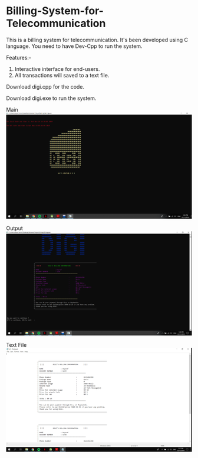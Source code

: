 # Billing-System-for-Telecommunication
This is a billing system for telecommunication. It's been developed using C language. 
You need to have Dev-Cpp to run the system.

Features:-

1) Interactive interface for end-users.
2) All transactions will saved to a text file. 


Download digi.cpp for the code.

Download digi.exe to run the system. 


Main
![alt text](https://github.com/asyrafjamil/Billing-System-for-Telecommunication/blob/master/Main.png)

Output
![alt text](https://github.com/asyrafjamil/Billing-System-for-Telecommunication/blob/master/Output.png)

Text File
![alt text](https://github.com/asyrafjamil/Billing-System-for-Telecommunication/blob/master/Text%20File.png)

